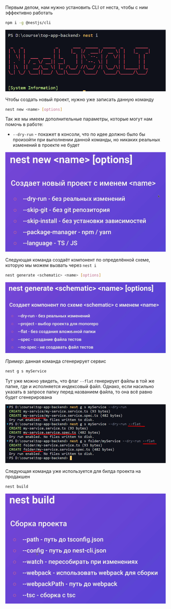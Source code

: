 
Первым делом, нам нужно установить CLI от неста, чтобы с ним эффективно работать

```bash
npm i -g @nestjs/cli
```

![](_png/Pasted%20image%2020230123171120.png)

Чтобы создать новый проект, нужно уже записать данную команду

```bash
nest new <name> [options]
```

Так же мы имеем дополнительные параметры, которые могут нам помочь в работе:
- `--dry-run` - покажет в консоли, что по идее должно было бы произойти при выполнении данной команды, но никаких реальных изменений в проекте не будет

![](_png/Pasted%20image%2020230123171109.png)

Следующая команда создаёт компонент по определённой схеме, которую мы можем вызвать через `nest i`

```bash
nest generate <schematic> <name> [options]
```

![](_png/Pasted%20image%2020230123171522.png)

*Пример*: данная команда сгенерирует сервис

```bash
nest g s myService
```

Тут уже можно увидеть, что флаг `--flat` генерирует файлы в той же папке, где и исполняется индексовый файл. Однако, если насильно указать в запросе папку перед названием файла, то она всё равно будет сгенерирована

![](_png/Pasted%20image%2020230123172117.png)

Следующая команда уже используется для билда проекта на продакшен

```bash
nest build
```

![](_png/Pasted%20image%2020230123172202.png)














